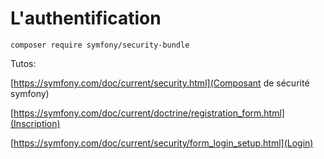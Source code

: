 # L'authentification

`composer require symfony/security-bundle`

Tutos: 

[https://symfony.com/doc/current/security.html](Composant de sécurité symfony)

[https://symfony.com/doc/current/doctrine/registration_form.html](Inscription)

[https://symfony.com/doc/current/security/form_login_setup.html](Login)